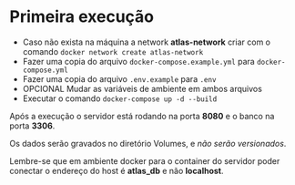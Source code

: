 # Primeira execução

* Caso não exista na máquina a network **atlas-network** criar com o comando `docker network create atlas-network`
* Fazer uma copia do arquivo `docker-compose.example.yml` para `docker-compose.yml`
* Fazer uma copia do arquivo `.env.example` para `.env`
* OPCIONAL Mudar as variáveis de ambiente em ambos arquivos
* Executar o comando `docker-compose up -d --build`

Após a execução o servidor está rodando na porta **8080** e o banco na porta **3306**.

Os dados serão gravados no diretório Volumes, e *não serão versionados*.

Lembre-se que em ambiente docker para o container do servidor poder conectar o endereço do host é **atlas_db** e não **localhost**.


